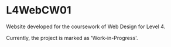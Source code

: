 # L4WebCW01
Website developed for the coursework of Web Design for Level 4.

Currently, the project is marked as 'Work-in-Progress'.
